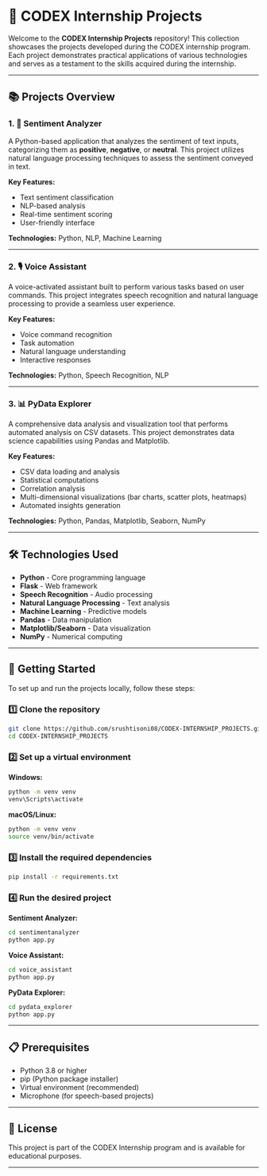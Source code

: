 # 🚀 CODEX Internship Projects

Welcome to the **CODEX Internship Projects** repository! This collection showcases the projects developed during the CODEX internship program. Each project demonstrates practical applications of various technologies and serves as a testament to the skills acquired during the internship.

---

## 📚 Projects Overview

### 1. 💬 Sentiment Analyzer
A Python-based application that analyzes the sentiment of text inputs, categorizing them as **positive**, **negative**, or **neutral**. This project utilizes natural language processing techniques to assess the sentiment conveyed in text.

**Key Features:**
- Text sentiment classification
- NLP-based analysis
- Real-time sentiment scoring
- User-friendly interface

**Technologies:** Python, NLP, Machine Learning

---

### 2. 🎙️ Voice Assistant
A voice-activated assistant built to perform various tasks based on user commands. This project integrates speech recognition and natural language processing to provide a seamless user experience.

**Key Features:**
- Voice command recognition
- Task automation
- Natural language understanding
- Interactive responses

**Technologies:** Python, Speech Recognition, NLP

---

### 3. 📊 PyData Explorer
A comprehensive data analysis and visualization tool that performs automated analysis on CSV datasets. This project demonstrates data science capabilities using Pandas and Matplotlib.

**Key Features:**
- CSV data loading and analysis
- Statistical computations
- Correlation analysis
- Multi-dimensional visualizations (bar charts, scatter plots, heatmaps)
- Automated insights generation

**Technologies:** Python, Pandas, Matplotlib, Seaborn, NumPy

---

## 🛠️ Technologies Used

- **Python** - Core programming language
- **Flask** - Web framework
- **Speech Recognition** - Audio processing
- **Natural Language Processing** - Text analysis
- **Machine Learning** - Predictive models
- **Pandas** - Data manipulation
- **Matplotlib/Seaborn** - Data visualization
- **NumPy** - Numerical computing

---

## 🚀 Getting Started

To set up and run the projects locally, follow these steps:

### 1️⃣ Clone the repository

   ```bash
   git clone https://github.com/srushtisoni08/CODEX-INTERNSHIP_PROJECTS.git
   cd CODEX-INTERNSHIP_PROJECTS
   ```

### 2️⃣ Set up a virtual environment

**Windows:**
   ```bash
   python -m venv venv
   venv\Scripts\activate
   ```

**macOS/Linux:**
   ```bash
   python -m venv venv
   source venv/bin/activate
   ```

### 3️⃣ Install the required dependencies

   ```bash
   pip install -r requirements.txt
   ```

### 4️⃣ Run the desired project

**Sentiment Analyzer:**
   ```bash
   cd sentimentanalyzer
   python app.py
   ```

**Voice Assistant:**
   ```bash
   cd voice_assistant
   python app.py
   ```

**PyData Explorer:**
   ```bash
   cd pydata_explorer
   python app.py
   ```

---

## 📋 Prerequisites

- Python 3.8 or higher
- pip (Python package installer)
- Virtual environment (recommended)
- Microphone (for speech-based projects)

---

## 📄 License

This project is part of the CODEX Internship program and is available for educational purposes.

---